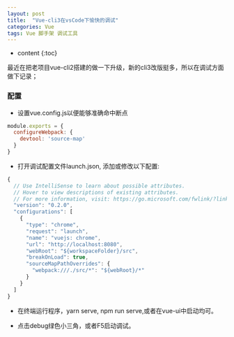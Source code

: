```yaml
---
layout: post
title:  "Vue-cli3在vsCode下愉快的调试"
categories: Vue
tags: Vue 脚手架 调试工具
---
```


* content
{:toc}

最近在把老项目vue-cli2搭建的做一下升级，新的cli3改版挺多，所以在调试方面做下记录；
				          
		   					    
				




### 配置

* 设置vue.config.js以便能够准确命中断点

```js
module.exports = {
  configureWebpack: {
    devtool: 'source-map'
  }
}
```

* 打开调试配置文件launch.json, 添加或修改以下配置:

```js
{
  // Use IntelliSense to learn about possible attributes.
  // Hover to view descriptions of existing attributes.
  // For more information, visit: https://go.microsoft.com/fwlink/?linkid=830387
  "version": "0.2.0",
  "configurations": [
    {
      "type": "chrome",
      "request": "launch",
      "name": "vuejs: chrome",
      "url": "http://localhost:8080",
      "webRoot": "${workspaceFolder}/src",
      "breakOnLoad": true,
      "sourceMapPathOverrides": {
        "webpack:///./src/*": "${webRoot}/*"
      }
    }
  ]
}
```

* 在终端运行程序，yarn serve, npm run serve,或者在vue-ui中启动均可。

* 点击debug绿色小三角，或者F5启动调试。



   













